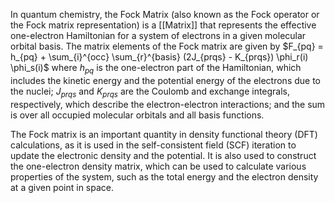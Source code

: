In quantum chemistry, the Fock Matrix (also known as the Fock operator or the Fock matrix representation) is a [[Matrix]] that represents the effective one-electron Hamiltonian for a system of electrons in a given molecular orbital basis. The matrix elements of the Fock matrix are given by $F_{pq} = h_{pq} + \sum_{i}^{occ} \sum_{r}^{basis} (2J_{prqs} - K_{prqs}) \phi_r(i) \phi_s(i)$ where $h_{pq}$ is the one-electron part of the Hamiltonian, which includes the kinetic energy and the potential energy of the electrons due to the nuclei; $J_{prqs}$ and $K_{prqs}$ are the Coulomb and exchange integrals, respectively, which describe the electron-electron interactions; and the sum is over all occupied molecular orbitals and all basis functions.

The Fock matrix is an important quantity in density functional theory (DFT) calculations, as it is used in the self-consistent field (SCF) iteration to update the electronic density and the potential. It is also used to construct the one-electron density matrix, which can be used to calculate various properties of the system, such as the total energy and the electron density at a given point in space.